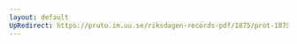 ```yaml
---
layout: default
UpRedirect: https://pruto.im.uu.se/riksdagen-records-pdf/1875/prot-1875--ak--039/prot-1875--ak--039_029.pdf
---
```

